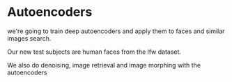 # Autoencoders
we're going to train deep autoencoders and apply them to faces and similar images search.

Our new test subjects are human faces from the lfw dataset.

We also do denoising, image retrieval and image morphing with the autoencoders
